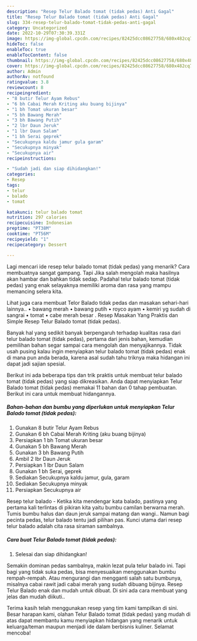 ```yaml
---
description: "Resep Telur Balado tomat (tidak pedas) Anti Gagal"
title: "Resep Telur Balado tomat (tidak pedas) Anti Gagal"
slug: 334-resep-telur-balado-tomat-tidak-pedas-anti-gagal
category: Uncategorized
date: 2022-10-29T07:30:39.331Z
image: https://img-global.cpcdn.com/recipes/82425dcc08627758/680x482cq70/telur-balado-tomat-tidak-pedas-foto-resep-utama.jpg
hideToc: false
enableToc: true
enableTocContent: false
thumbnail: https://img-global.cpcdn.com/recipes/82425dcc08627758/680x482cq70/telur-balado-tomat-tidak-pedas-foto-resep-utama.jpg
cover: https://img-global.cpcdn.com/recipes/82425dcc08627758/680x482cq70/telur-balado-tomat-tidak-pedas-foto-resep-utama.jpg
author: Admin
authorAv: notfound
ratingvalue: 3.8
reviewcount: 8
recipeingredient:
- "8 butir Telur Ayam Rebus"
- "6 bh Cabai Merah Kriting aku buang bijinya"
- "1 bh Tomat ukuran besar"
- "5 bh Bawang Merah"
- "3 bh Bawang Putih"
- "2 lbr Daun Jeruk"
- "1 lbr Daun Salam"
- "1 bh Serai geprek"
- "Secukupnya kaldu jamur gula garam"
- "Secukupnya minyak"
- "Secukupnya air"
recipeinstructions:

- "Sudah jadi dan siap dihidangkan!"
categories:
- Resep
tags:
- telur
- balado
- tomat

katakunci: telur balado tomat 
nutrition: 297 calories
recipecuisine: Indonesian
preptime: "PT38M"
cooktime: "PT56M"
recipeyield: "1"
recipecategory: Dessert

---
```



Lagi mencari ide resep telur balado tomat (tidak pedas) yang menarik? Cara membuatnya sangat gampang. Tapi Jika salah mengolah maka hasilnya akan hambar dan bahkan tidak sedap. Padahal telur balado tomat (tidak pedas) yang enak selayaknya memiliki aroma dan rasa yang mampu memancing selera kita.


Lihat juga cara membuat Telor Balado tidak pedas dan masakan sehari-hari lainnya.. • bawang merah • bawang putih • royco ayam • kemiri yg sudah di sangrai • tomat • cabe merah besar . Resep Masakan Yang Praktis dan Simple Resep Telur Balado tomat (tidak pedas).

Banyak hal yang sedikit banyak berpengaruh terhadap kualitas rasa dari telur balado tomat (tidak pedas), pertama dari jenis bahan, kemudian pemilihan bahan segar sampai cara mengolah dan menyajikannya. Tidak usah pusing kalau ingin menyiapkan telur balado tomat (tidak pedas) enak di mana pun anda berada, karena asal sudah tahu triknya maka hidangan ini dapat jadi sajian spesial.


Berikut ini ada beberapa tips dan trik praktis untuk membuat telur balado tomat (tidak pedas) yang siap dikreasikan. Anda dapat menyiapkan Telur Balado tomat (tidak pedas) memakai 11 bahan dan 0 tahap pembuatan. Berikut ini cara untuk membuat hidangannya.

<!--inarticleads1-->

##### Bahan-bahan dan bumbu yang diperlukan untuk menyiapkan Telur Balado tomat (tidak pedas):

1. Gunakan 8 butir Telur Ayam Rebus
1. Gunakan 6 bh Cabai Merah Kriting (aku buang bijinya)
1. Persiapkan 1 bh Tomat ukuran besar
1. Gunakan 5 bh Bawang Merah
1. Gunakan 3 bh Bawang Putih
1. Ambil 2 lbr Daun Jeruk
1. Persiapkan 1 lbr Daun Salam
1. Gunakan 1 bh Serai, geprek
1. Sediakan Secukupnya kaldu jamur, gula, garam
1. Sediakan Secukupnya minyak
1. Persiapkan Secukupnya air


Resep telur balado - Ketika kita mendengar kata balado, pastinya yang pertama kali terlintas di pikiran kita yaitu bumbu camilan berwarna merah. Tumis bumbu halus dan daun jeruk sampai matang dan wangi.. Namun bagi pecinta pedas, telur balado tentu jadi pilihan pas. Kunci utama dari resep telur balado adalah cita rasa siraman sambalnya. 

<!--inarticleads2-->

##### Cara buat Telur Balado tomat (tidak pedas):


1. Selesai dan siap dihidangkan!

Semakin dominan pedas sambalnya, makin lezat pula telur balado ini. Tapi bagi yang tidak suka pedas, bisa menyesuaikan menggunakan bumbu rempah-rempah. Atau mengurangi dan mengganti salah satu bumbunya, misalnya cabai rawit jadi cabai merah yang sudah dibuang bijinya. Resep Telur Balado enak dan mudah untuk dibuat. Di sini ada cara membuat yang jelas dan mudah diikuti.. 

Terima kasih telah menggunakan resep yang tim kami tampilkan di sini. Besar harapan kami, olahan Telur Balado tomat (tidak pedas) yang mudah di atas dapat membantu kamu menyiapkan hidangan yang menarik untuk keluarga/teman maupun menjadi ide dalam berbisnis kuliner. Selamat mencoba!
